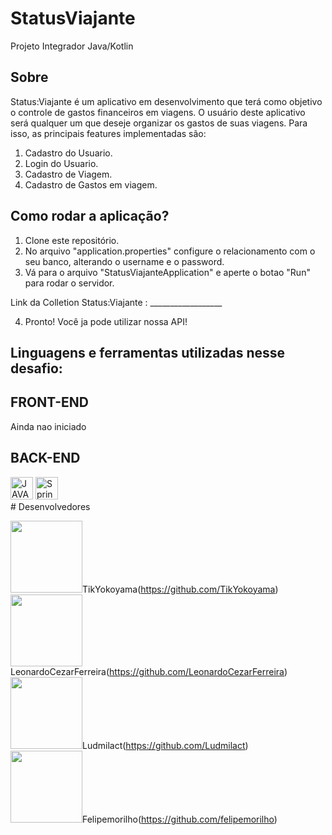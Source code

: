 # StatusViajante
Projeto Integrador Java/Kotlin

## Sobre
Status:Viajante é um aplicativo em desenvolvimento que terá como objetivo o controle de gastos financeiros em viagens. 
O usuário deste aplicativo será qualquer um que deseje organizar os gastos de suas viagens. Para isso, as principais features implementadas são:

1. Cadastro do Usuario.
2. Login do Usuario.
3. Cadastro de Viagem.
4. Cadastro de Gastos em viagem.

## Como rodar a aplicação?

1. Clone este repositório.
2. No arquivo "application.properties" configure o relacionamento com o seu banco, alterando o username e o password.
3. Vá para o arquivo "StatusViajanteApplication" e aperte o botao "Run" para rodar o servidor.

Link da Colletion Status:Viajante : __________________

4. Pronto! Você ja pode utilizar nossa API! 

## Linguagens e ferramentas utilizadas nesse desafio:
<div>
  <h2>FRONT-END</h2>
  <p>Ainda nao iniciado</p>
  
  <h2>BACK-END</h2>
  <img src="http://dicasdejava.com.br/images/logo-java.png" alt="JAVA" width="36" height="36"/>
  <img src="https://pngset.com/images/spring-framework-logo-01-spring-boot-tennis-ball-sport-plant-symbol-transparent-png-1397241.png" alt="SpringBoote" width="36" height="36"/>
</div>
# Desenvolvedores

 <img src="https://avatars.githubusercontent.com/u/95004294?v=4" width=115>TikYokoyama(https://github.com/TikYokoyama)</br>
 <img src="https://avatars.githubusercontent.com/u/103533571?v=4" width=115>LeonardoCezarFerreira(https://github.com/LeonardoCezarFerreira)</br>
 <img src="https://avatars.githubusercontent.com/u/83282963?v=4" width=115>Ludmilact(https://github.com/Ludmilact)</br>
 <img src="https://avatars.githubusercontent.com/u/103529867?v=4" width=115>Felipemorilho(https://github.com/felipemorilho)</br>
